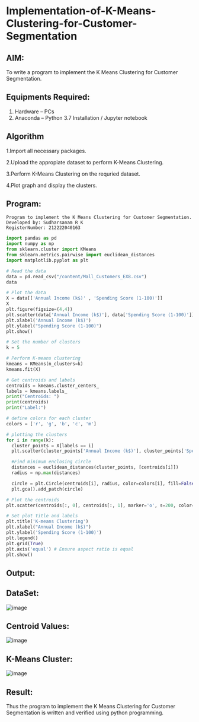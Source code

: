 # Implementation-of-K-Means-Clustering-for-Customer-Segmentation

## AIM:
To write a program to implement the K Means Clustering for Customer Segmentation.

## Equipments Required:
1. Hardware – PCs
2. Anaconda – Python 3.7 Installation / Jupyter notebook

## Algorithm
1.Import all necessary packages.

2.Upload the appropiate dataset to perform K-Means Clustering.

3.Perform K-Means Clustering on the requried dataset.

4.Plot graph and display the clusters.

## Program:
```
Program to implement the K Means Clustering for Customer Segmentation.
Developed by: Sudharsanam R K
RegisterNumber: 212222040163
```

```python
import pandas as pd
import numpy as np
from sklearn.cluster import KMeans
from sklearn.metrics.pairwise import euclidean_distances
import matplotlib.pyplot as plt

# Read the data
data = pd.read_csv("/content/Mall_Customers_EX8.csv")
data

# Plot the data
X = data[['Annual Income (k$)' , 'Spending Score (1-100)']]
X
plt.figure(figsize=(4,4))
plt.scatter(data['Annual Income (k$)'], data['Spending Score (1-100)'])
plt.xlabel('Annual Income (k$)')
plt.ylabel("Spending Score (1-100)")
plt.show()

# Set the number of clusters
k = 5

# Perform K-means clustering
kmeans = KMeans(n_clusters=k)
kmeans.fit(X)

# Get centroids and labels
centroids = kmeans.cluster_centers_
labels = kmeans.labels_
print("Centroids: ")
print(centroids)
print("Label:")

# define colors for each cluster
colors = ['r', 'g', 'b', 'c', 'm']

# plotting the clusters
for i in range(k):
  cluster_points = X[labels == i]
  plt.scatter(cluster_points['Annual Income (k$)'], cluster_points['Spending Score (1-100)'], color=colors[i], label=f'Cluster {i+1}')

  #Find minimum enclosing circle
  distances = euclidean_distances(cluster_points, [centroids[i]])
  radius = np.max(distances)

  circle = plt.Circle(centroids[i], radius, color=colors[i], fill=False)
  plt.gca().add_patch(circle)

# Plot the centroids
plt.scatter(centroids[:, 0], centroids[:, 1], marker='o', s=200, color='k', label='Centroids')

# Set plot title and labels
plt.title('K-means Clustering')
plt.xlabel("Annual Income (k$)")
plt.ylabel('Spending Score (1-100)')
plt.legend()
plt.grid(True)
plt.axis('equal') # Ensure aspect ratio is equal
plt.show()
```

## Output:
## DataSet:
![image](https://github.com/SudharsanamRK/Implementation-of-K-Means-Clustering-for-Customer-Segmentation/assets/115523484/4c3ece4f-d137-4d0e-978b-7aae70bf3f98)

## Centroid Values:
![image](https://github.com/SudharsanamRK/Implementation-of-K-Means-Clustering-for-Customer-Segmentation/assets/115523484/55443d85-6367-4e75-a9f2-dfbf9c146284)

## K-Means Cluster:
![image](https://github.com/SudharsanamRK/Implementation-of-K-Means-Clustering-for-Customer-Segmentation/assets/115523484/d81d6faa-79fb-47a5-9464-56070cdbcf96)

## Result:
Thus the program to implement the K Means Clustering for Customer Segmentation is written and verified using python programming.
